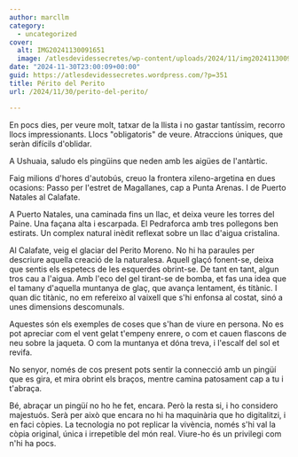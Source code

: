 ```yaml
---
author: marcllm
category:
  - uncategorized
cover:
  alt: IMG20241130091651
  image: /atlesdevidessecretes/wp-content/uploads/2024/11/img20241130091651.jpg
date: "2024-11-30T23:00:09+00:00"
guid: https://atlesdevidessecretes.wordpress.com/?p=351
title: Périto del Perito
url: /2024/11/30/perito-del-perito/

---
```

En pocs dies, per veure molt, tatxar de la llista i no gastar tantíssim, recorro llocs impressionants. Llocs "obligatoris" de veure. Atraccions úniques, que seràn difícils d'oblidar.

A Ushuaia, saludo els pingüins que neden amb les aigües de l'antàrtic.

Faig milions d'hores d'autobús, creuo la frontera xileno-argetina en dues ocasions: Passo per l'estret de Magallanes, cap a Punta Arenas. I de Puerto Natales al Calafate.

A Puerto Natales, una caminada fins un llac, et deixa veure les torres del Paine. Una façana alta i escarpada. El Pedraforca amb tres pollegons ben estirats. Un complex natural inèdit reflexat sobre un llac d'aigua cristalina.

Al Calafate, veig el glaciar del Perito Moreno. No hi ha paraules per descriure aquella creació de la naturalesa. Aquell glaçó fonent-se, deixa que sentis els espetecs de les esquerdes obrint-se. De tant en tant, algun tros cau a l'aigua. Amb l'eco del gel tirant-se de bomba, et fas una idea que el tamany d'aquella muntanya de glaç, que avança lentament, és titànic. I quan dic titànic, no em refereixo al vaixell que s'hi enfonsa al costat, sinó a unes dimensions descomunals.

Aquestes són els exemples de coses que s'han de viure en persona. No es pot apreciar com el vent gelat t'empeny enrere, o com et cauen flascons de neu sobre la jaqueta. O com la muntanya et dóna treva, i l'escalf del sol et revifa.

No senyor, només de cos present pots sentir la connecció amb un pingüí que es gira, et mira obrint els braços, mentre camina patosament cap a tu i t'abraça.

Bé, abraçar un pingüí no ho he fet, encara. Però la resta si, i ho considero majestuós. Serà per això que encara no hi ha maquinària que ho digitalitzi, i en faci còpies. La tecnologia no pot replicar la vivència, només s'hi val la còpia original, única i irrepetible del món real. Viure-ho és un privilegi com n'hi ha pocs.
